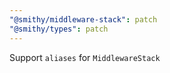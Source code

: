 ```yaml
---
"@smithy/middleware-stack": patch
"@smithy/types": patch
---
```


Support `aliases` for `MiddlewareStack`
